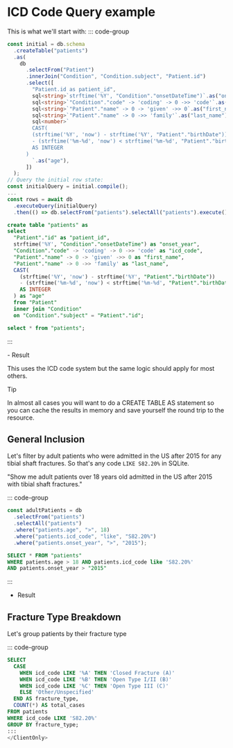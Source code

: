 <script setup lang="ts">
import { table0, table1, table2 } from "./sql/icd-queries";
import { onMounted, ref } from "vue";
import DataTable from "./components/DataTable.vue";
// @ts-ignore
import { sqliteOnFhir } from "~/sqlite.browser";
// @ts-ignore
import DBWorker from "./sql/db.worker?worker";
import { Kysely } from "kysely";

const worker = new DBWorker({ name: "db.worker" });

const dialect = sqliteOnFhir(
  ":memory:",
  `${import.meta.env.MODE === "development" ? "http://localhost:8787/fhir" : "https://api.medfetch.io/fhir"}`,
  ["Patient", "Condition"],
  worker,
);
const db = new Kysely({
  dialect,
});

type Column = {
  name: string;
  dataType: string;
};
type ViewState = { rows: Record<string, unknown>[]; columns: Column[] }

const viewStates = ref<ViewState[]>([]);
onMounted(async () => {
  try {
    const t0  = await table0(db);
    const t1 = await table1(db)
    const t2 = await table2(db);
    const views: ViewState[] = [
      t0,
      t1,
      t2
    ];
    viewStates.value = views
  } catch (e) {
    console.error(e);
  }
});

</script>


# ICD Code Query example
This is what we'll start with:
::: code-group
```ts [queries.ts]
const initial = db.schema
  .createTable("patients")
  .as(
    db
      .selectFrom("Patient")
      .innerJoin("Condition", "Condition.subject", "Patient.id")
      .select([
        "Patient.id as patient_id",
        sql<string>`strftime('%Y', "Condition"."onsetDateTime")`.as("onset_year"),
        sql<string>`"Condition"."code" -> 'coding' -> 0 ->> 'code'`.as("icd_code"),
        sql<string>`"Patient"."name" -> 0 -> 'given' ->> 0`.as("first_name"),
        sql<string>`"Patient"."name" -> 0 ->> 'family'`.as("last_name"),
        sql<number>`
        CAST(
        (strftime('%Y', 'now') - strftime('%Y', "Patient"."birthDate")) 
        - (strftime('%m-%d', 'now') < strftime('%m-%d', "Patient"."birthDate"))
        AS INTEGER
      )
        `.as("age"),
      ])
  );
// Query the initial row state:
const initialQuery = initial.compile();
...
const rows = await db
  .executeQuery(initialQuery)
  .then(() => db.selectFrom("patients").selectAll("patients").execute());
```

```sql [initial.sql]
create table "patients" as 
select 
  "Patient"."id" as "patient_id", 
  strftime('%Y', "Condition"."onsetDateTime") as "onset_year",
  "Condition"."code" -> 'coding' -> 0 ->> 'code' as "icd_code",
  "Patient"."name" -> 0 -> 'given' ->> 0 as "first_name",
  "Patient"."name" -> 0 ->> 'family' as "last_name",
  CAST(
    (strftime('%Y', 'now') - strftime('%Y', "Patient"."birthDate")) 
    - (strftime('%m-%d', 'now') < strftime('%m-%d', "Patient"."birthDate"))
    AS INTEGER
  ) as "age" 
  from "Patient" 
  inner join "Condition" 
  on "Condition"."subject" = "Patient"."id";

select * from "patients";
```

:::

<ClientOnly>
- Result
<DataTable :columns="viewStates[0].columns" :rows="viewStates[0].rows" />

This uses the ICD code system but the same logic should apply for most others.

> [!TIP]
> In almost all cases you will want to do a CREATE TABLE AS statement so you can
> cache the results in memory and save yourself the round trip to the resource.

## General Inclusion
Let's filter by adult patients who were admitted in the US after 2015 for
any tibial shaft fractures. So that's any code `LIKE S82.20%` in SQLite.

"Show me adult patients over 18 years old admitted in the US after 2015 with 
tibial shaft fractures."

::: code-group

```js [adultPatients.js]
const adultPatients = db
  .selectFrom("patients")
  .selectAll("patients")
  .where("patients.age", ">", 18)
  .where("patients.icd_code", "like", "S82.20%")
  .where("patients.onset_year", ">", "2015");
```

```sql [adult-patients.sql]
SELECT * FROM "patients"
WHERE patients.age > 18 AND patients.icd_code like 'S82.20%'
AND patients.onset_year > "2015"
```
:::

- Result
  <DataTable
    v-if="viewStates.length > 1 && viewStates[1].rows?.length"
    :columns="viewStates[1].columns"
    :rows="viewStates[1].rows"
  />

## Fracture Type Breakdown
Let's group patients by their fracture type

::: code-group
```sql [fracture-types.sql]
SELECT
  CASE
    WHEN icd_code LIKE '%A' THEN 'Closed Fracture (A)'
    WHEN icd_code LIKE '%B' THEN 'Open Type I/II (B)'
    WHEN icd_code LIKE '%C' THEN 'Open Type III (C)'
    ELSE 'Other/Unspecified'
  END AS fracture_type,
  COUNT(*) AS total_cases
FROM patients
WHERE icd_code LIKE 'S82.20%'
GROUP BY fracture_type;
:::
</ClientOnly>

